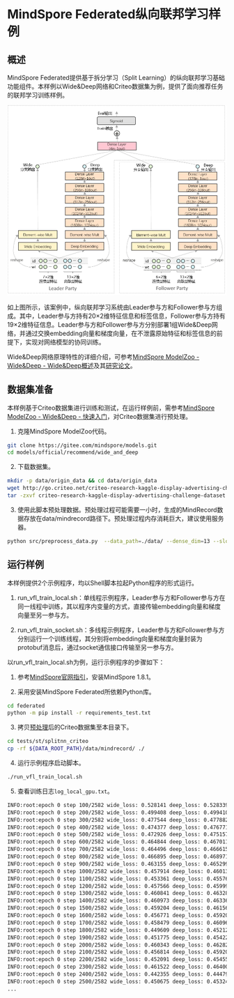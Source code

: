 # MindSpore Federated纵向联邦学习样例

## 概述

MindSpore Federated提供基于拆分学习（Split Learning）的纵向联邦学习基础功能组件。本样例以Wide&Deep网络和Criteo数据集为例，提供了面向推荐任务的联邦学习训练样例。

<img src="../../../docs/splitnn_wide_and_deep.png" alt="MindSpore Federated纵向联邦学习样例" width="854"/>

如上图所示，该案例中，纵向联邦学习系统由Leader参与方和Follower参与方组成。其中，Leader参与方持有20×2维特征信息和标签信息，Follower参与方持有19×2维特征信息。Leader参与方和Follower参与方分别部署1组Wide&Deep网络，并通过交换embedding向量和梯度向量，在不泄露原始特征和标签信息的前提下，实现对网络模型的协同训练。

Wide&Deep网络原理特性的详细介绍，可参考[MindSpore ModelZoo - Wide&Deep - Wide&Deep概述](https://gitee.com/mindspore/models/blob/master/official/recommend/wide_and_deep/README_CN.md#widedeep%E6%A6%82%E8%BF%B0)及其[研究论文](https://arxiv.org/pdf/1606.07792.pdf)。

## 数据集准备

本样例基于Criteo数据集进行训练和测试，在运行样例前，需参考[MindSpore ModelZoo - Wide&Deep - 快速入门](https://gitee.com/mindspore/models/blob/master/official/recommend/wide_and_deep/README_CN.md#%E5%BF%AB%E9%80%9F%E5%85%A5%E9%97%A8)，对Criteo数据集进行预处理。

1. 克隆MindSpore ModelZoo代码。

```bash
git clone https://gitee.com/mindspore/models.git
cd models/official/recommend/wide_and_deep
```

2. 下载数据集。

```bash
mkdir -p data/origin_data && cd data/origin_data
wget http://go.criteo.net/criteo-research-kaggle-display-advertising-challenge-dataset.tar.gz
tar -zxvf criteo-research-kaggle-display-advertising-challenge-dataset.tar.gz
```

3. 使用此脚本预处理数据。预处理过程可能需要一小时，生成的MindRecord数据存放在data/mindrecord路径下。预处理过程内存消耗巨大，建议使用服务器。

```bash
python src/preprocess_data.py  --data_path=./data/ --dense_dim=13 --slot_dim=26 --threshold=100 --train_line_count=45840617 --skip_id_convert=0
```

## 运行样例

本样例提供2个示例程序，均以Shell脚本拉起Python程序的形式运行。

1. run_vfl_train_local.sh：单线程示例程序，Leader参与方和Follower参与方在同一线程中训练，其以程序内变量的方式，直接传输embedding向量和梯度向量至另一参与方。

2. run_vfl_train_socket.sh：多线程示例程序，Leader参与方和Follower参与方分别运行一个训练线程，其分别将embedding向量和梯度向量封装为protobuf消息后，通过socket通信接口传输至另一参与方。

以run_vfl_train_local.sh为例，运行示例程序的步骤如下：

1. 参考[MindSpore官网指引](https://www.mindspore.cn/install)，安装MindSpore 1.8.1。

2. 采用安装MindSpore Federated所依赖Python库。

```bash
cd federated
python -m pip install -r requirements_test.txt
```

3. 拷贝[预处理](#数据集准备)后的Criteo数据集至本目录下。

```bash
cd tests/st/splitnn_criteo
cp -rf ${DATA_ROOT_PATH}/data/mindrecord/ ./
```

4. 运行示例程序启动脚本。

```bash
./run_vfl_train_local.sh
```

5. 查看训练日志`log_local_gpu.txt`。

```sh
INFO:root:epoch 0 step 100/2582 wide_loss: 0.528141 deep_loss: 0.528339
INFO:root:epoch 0 step 200/2582 wide_loss: 0.499408 deep_loss: 0.499410
INFO:root:epoch 0 step 300/2582 wide_loss: 0.477544 deep_loss: 0.477882
INFO:root:epoch 0 step 400/2582 wide_loss: 0.474377 deep_loss: 0.476771
INFO:root:epoch 0 step 500/2582 wide_loss: 0.472926 deep_loss: 0.475157
INFO:root:epoch 0 step 600/2582 wide_loss: 0.464844 deep_loss: 0.467011
INFO:root:epoch 0 step 700/2582 wide_loss: 0.464496 deep_loss: 0.466615
INFO:root:epoch 0 step 800/2582 wide_loss: 0.466895 deep_loss: 0.468971
INFO:root:epoch 0 step 900/2582 wide_loss: 0.463155 deep_loss: 0.465299
INFO:root:epoch 0 step 1000/2582 wide_loss: 0.457914 deep_loss: 0.460132
INFO:root:epoch 0 step 1100/2582 wide_loss: 0.453361 deep_loss: 0.455767
INFO:root:epoch 0 step 1200/2582 wide_loss: 0.457566 deep_loss: 0.459997
INFO:root:epoch 0 step 1300/2582 wide_loss: 0.460841 deep_loss: 0.463281
INFO:root:epoch 0 step 1400/2582 wide_loss: 0.460973 deep_loss: 0.463365
INFO:root:epoch 0 step 1500/2582 wide_loss: 0.459204 deep_loss: 0.461563
INFO:root:epoch 0 step 1600/2582 wide_loss: 0.456771 deep_loss: 0.459200
INFO:root:epoch 0 step 1700/2582 wide_loss: 0.458479 deep_loss: 0.460963
INFO:root:epoch 0 step 1800/2582 wide_loss: 0.449609 deep_loss: 0.452122
INFO:root:epoch 0 step 1900/2582 wide_loss: 0.451775 deep_loss: 0.454225
INFO:root:epoch 0 step 2000/2582 wide_loss: 0.460343 deep_loss: 0.462826
INFO:root:epoch 0 step 2100/2582 wide_loss: 0.456814 deep_loss: 0.459201
INFO:root:epoch 0 step 2200/2582 wide_loss: 0.452091 deep_loss: 0.454555
INFO:root:epoch 0 step 2300/2582 wide_loss: 0.461522 deep_loss: 0.464001
INFO:root:epoch 0 step 2400/2582 wide_loss: 0.442355 deep_loss: 0.444790
INFO:root:epoch 0 step 2500/2582 wide_loss: 0.450675 deep_loss: 0.453242
...
```
